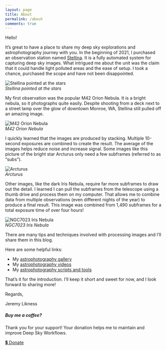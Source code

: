 ```yaml
---
layout: page
title: About
permalink: /about
comments: true
---
```


<div class="row justify-content-between">
<div class="col-md-8 pr-5">

<p>Hello!</p>

<p>It’s great to have a place to share my deep sky explorations and astrophotography journey with you. In the beginning of 2021, I purchased an observation station named <a href="https://vaonis.com/stellina" target="_blank">Stellina</a>. It is a fully automated system for capturing deep sky images. What intrigued me about the unit was the claim that it could handle light polluted areas and the ease of setup. I took a chance, purchased the scope and have not been disappointed.</p>

<p class="mb-5"><img class="shadow-lg" src="{{site.baseurl}}/assets/images/about/stellina.jpeg" alt="Stellina pointed at the stars" /><br/><i class="center">Stellina pointed at the stars</i></p>

<p>My first observation was the popular M42 Orion Nebula. It is a bright nebula, so it photographs quite easily. Despite shooting from a deck next to a street lamp over the glow of downtown Monroe, WA, Stellina still pulled off an amazing image.</p>

<p class="mb-5"><img class="shadow-lg" src="{{site.baseurl}}/assets/images/about/orion.jpeg" alt="M42 Orion Nebula" /><br/><i class="center">M42 Orion Nebula</i></p>

<p>I quickly learned that the images are produced by stacking. Multiple 10-second exposures are combined to create the result. The average of the images helps reduce noise and increase signal. Some images like this picture of the bright star Arcturus only need a few subframes (referred to as “subs”).</p>

<p class="mb-5"><img class="shadow-lg" src="{{site.baseurl}}/assets/images/about/arcturus.jpeg" alt="Arcturus" /><br/><i class="center">Arcturus</i></p>

<p>Other images, like the dark Iris Nebula, require far more subframes to draw out the detail. I learned I can pull the subframes from the telescope using a thumb drive and process them on my computer. That allows me to combine data from multiple observations (even different nights of the year) to produce a final result. This image was combined from 1,490 subframes for a total exposure time of over four hours!</p>

<p class="mb-5"><img class="shadow-lg" src="{{site.baseurl}}/assets/images/about/iris.jpeg" alt="NGC7023 Iris Nebula" /><br/><i class="center">NGC7023 Iris Nebula</i></p>

<p>There are many tips and techniques involved with processing images and I’ll share them in this blog.</p>

<p>Here are some helpful links:</p>
<ul>
<li>My <a href="https://photos.app.goo.gl/FceFDGmLJ1Cy1WvZ6" target="_blank">astrophotography gallery</a></li>
<li>My <a href="https://www.youtube.com/channel/UCGTfyv52aBiubARo3t30MAQ" target="_blank">astrophotography videos</a></li>
<li>My <a href="https://github.com/DeepSkyWorkflows" target="_blank">astrophotography scripts and tools</a></li>
</ul>
<p>That’s it for the introduction. I’ll keep it short and sweet for now, and I look forward to sharing more!</p>
<p>Regards,</p>
<p>Jeremy Likness</p>

</div>

<div class="col-md-4">

<div class="sticky-top sticky-top-80">
<h5><i class="fa fa-coffee"></i> Buy me a coffee?</h5>

<p>Thank you for your support! Your donation helps me to maintain and improve Deep Sky Workflows.</p>

<a target="_blank" href="https://www.paypal.com/paypalme/jeremylikness" class="btn btn-danger">💲 Donate</a>

</div>
</div>
</div>
